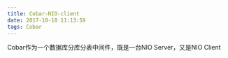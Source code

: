 ```yaml
---
title: Cobar-NIO-client
date: 2017-10-18 11:13:59
tags: Cobar
---
```


Cobar作为一个数据库分库分表中间件，既是一台NIO Server，又是NIO Client